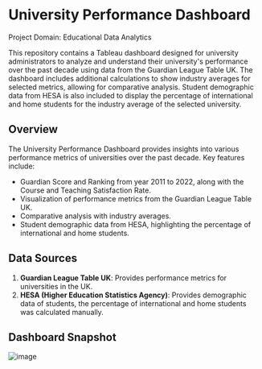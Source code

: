 # University Performance Dashboard

Project Domain: Educational Data Analytics

This repository contains a Tableau dashboard designed for university administrators to analyze and understand their university's performance over the past decade using data from the Guardian League Table UK. The dashboard includes additional calculations to show industry averages for selected metrics, allowing for comparative analysis. Student demographic data from HESA is also included to display the percentage of international and home students for the industry average of the selected university.

## Overview

The University Performance Dashboard provides insights into various performance metrics of universities over the past decade. Key features include:

- Guardian Score and Ranking from year 2011 to 2022, along with the Course and Teaching Satisfaction Rate.
- Visualization of performance metrics from the Guardian League Table UK.
- Comparative analysis with industry averages.
- Student demographic data from HESA, highlighting the percentage of international and home students.

## Data Sources

1. **Guardian League Table UK**: Provides performance metrics for universities in the UK.
2. **HESA (Higher Education Statistics Agency)**: Provides demographic data of students, the percentage of international and home students was calculated manually.

## Dashboard Snapshot

![image](https://github.com/itsVarun20/University-Performance-Dashboard/assets/107756380/bc6bed25-3544-450a-926f-0fb3ef66cfdf)

